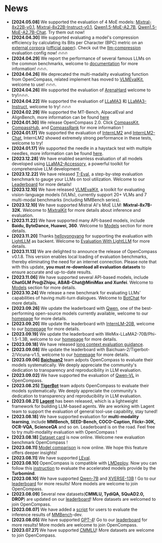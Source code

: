# News

- **\[2024.05.08\]** We supported the evaluation of 4 MoE models: [Mixtral-8x22B-v0.1](configs/models/mixtral/hf_mixtral_8x22b_v0_1.py), [Mixtral-8x22B-Instruct-v0.1](configs/models/mixtral/hf_mixtral_8x22b_instruct_v0_1.py), [Qwen1.5-MoE-A2.7B](configs/models/qwen/hf_qwen1_5_moe_a2_7b.py), [Qwen1.5-MoE-A2.7B-Chat](configs/models/qwen/hf_qwen1_5_moe_a2_7b_chat.py). Try them out now!
- **\[2024.04.30\]** We supported evaluating a model's compression efficiency by calculating its Bits per Character (BPC) metric on an [external corpora](configs/datasets/llm_compression/README.md) ([official paper](https://github.com/hkust-nlp/llm-compression-intelligence)). Check out the [llm-compression](configs/eval_llm_compression.py) evaluation config now! 🔥🔥🔥
- **\[2024.04.29\]** We report the performance of several famous LLMs on the common benchmarks, welcome to [documentation](https://opencompass.readthedocs.io/en/latest/user_guides/corebench.html) for more information! 🔥🔥🔥.
- **\[2024.04.26\]** We deprecated the multi-madality evaluating function from OpenCompass, related implement has moved to [VLMEvalKit](https://github.com/open-compass/VLMEvalKit), welcome to use! 🔥🔥🔥.
- **\[2024.04.26\]** We supported the evaluation of [ArenaHard](configs/eval_subjective_arena_hard.py)  welcome to try!🔥🔥🔥.
- **\[2024.04.22\]** We supported the evaluation of [LLaMA3](configs/models/hf_llama/hf_llama3_8b.py) 和 [LLaMA3-Instruct](configs/models/hf_llama/hf_llama3_8b_instruct.py), welcome to try! 🔥🔥🔥
- **\[2024.02.29\]** We supported the MT-Bench, AlpacalEval and AlignBench, more information can be found [here](https://opencompass.readthedocs.io/en/latest/advanced_guides/subjective_evaluation.html)
- **\[2024.01.30\]** We release OpenCompass 2.0. Click  [CompassKit](https://github.com/open-compass), [CompassHub](https://hub.opencompass.org.cn/home), and [CompassRank](https://rank.opencompass.org.cn/home) for more information !
- **\[2024.01.17\]** We supported the evaluation of [InternLM2](https://github.com/open-compass/opencompass/blob/main/configs/eval_internlm2_keyset.py) and [InternLM2-Chat](https://github.com/open-compass/opencompass/blob/main/configs/eval_internlm2_chat_keyset.py), InternLM2 showed extremely strong performance in these tests, welcome to try!
- **\[2024.01.17\]** We supported the needle in a haystack test with multiple needles, more information can be found [here](https://opencompass.readthedocs.io/en/latest/advanced_guides/needleinahaystack_eval.html#id8).
- **\[2023.12.28\]** We have enabled seamless evaluation of all models developed using [LLaMA2-Accessory](https://github.com/Alpha-VLLM/LLaMA2-Accessory), a powerful toolkit for comprehensive LLM development.
- **\[2023.12.22\]** We have released [T-Eval](https://github.com/open-compass/T-Eval), a step-by-step evaluation benchmark to gauge your LLMs on tool utilization. Welcome to our [Leaderboard](https://open-compass.github.io/T-Eval/leaderboard.html) for more details!
- **\[2023.12.10\]** We have released [VLMEvalKit](https://github.com/open-compass/VLMEvalKit), a toolkit for evaluating vision-language models (VLMs), currently support 20+ VLMs and 7 multi-modal benchmarks (including MMBench series).
- **\[2023.12.10\]** We have supported Mistral AI's MoE LLM: **Mixtral-8x7B-32K**. Welcome to [MixtralKit](https://github.com/open-compass/MixtralKit) for more details about inference and evaluation.
- **\[2023.11.22\]** We have supported many API-based models, include **Baidu, ByteDance, Huawei, 360**. Welcome to [Models](https://opencompass.readthedocs.io/en/latest/user_guides/models.html) section for more details.
- **\[2023.11.20\]** Thanks [helloyongyang](https://github.com/helloyongyang) for supporting the evaluation with [LightLLM](https://github.com/ModelTC/lightllm) as backent. Welcome to [Evaluation With LightLLM](https://opencompass.readthedocs.io/en/latest/advanced_guides/evaluation_lightllm.html) for more details.
- **\[2023.11.13\]** We are delighted to announce the release of OpenCompass v0.1.8. This version enables local loading of evaluation benchmarks, thereby eliminating the need for an internet connection. Please note that with this update, **you must re-download all evaluation datasets** to ensure accurate and up-to-date results.
- **\[2023.11.06\]** We have supported several API-based models, include  **ChatGLM Pro@Zhipu, ABAB-Chat@MiniMax and Xunfei**. Welcome to [Models](https://opencompass.readthedocs.io/en/latest/user_guides/models.html) section for more details.
- **\[2023.10.24\]** We release a new benchmark for evaluating LLMs’ capabilities of having multi-turn dialogues. Welcome to [BotChat](https://github.com/open-compass/BotChat) for more details.
- **\[2023.09.26\]** We update the leaderboard with [Qwen](https://github.com/QwenLM/Qwen), one of the best-performing open-source models currently available, welcome to our [homepage](https://opencompass.org.cn) for more details.
- **\[2023.09.20\]** We update the leaderboard with [InternLM-20B](https://github.com/InternLM/InternLM), welcome to our [homepage](https://opencompass.org.cn) for more details.
- **\[2023.09.19\]** We update the leaderboard with WeMix-LLaMA2-70B/Phi-1.5-1.3B, welcome to our [homepage](https://opencompass.org.cn) for more details.
- **\[2023.09.18\]** We have released [long context evaluation guidance](docs/en/advanced_guides/longeval.md).
- **\[2023.09.08\]** We update the leaderboard with Baichuan-2/Tigerbot-2/Vicuna-v1.5, welcome to our [homepage](https://opencompass.org.cn) for more details.
- **\[2023.09.06\]**  [**Baichuan2**](https://github.com/baichuan-inc/Baichuan2) team adpots OpenCompass to evaluate their models systematically. We deeply appreciate the community's dedication to transparency and reproducibility in LLM evaluation.
- **\[2023.09.02\]** We have supported the evaluation of [Qwen-VL](https://github.com/QwenLM/Qwen-VL) in OpenCompass.
- **\[2023.08.25\]**  [**TigerBot**](https://github.com/TigerResearch/TigerBot) team adpots OpenCompass to evaluate their models systematically. We deeply appreciate the community's dedication to transparency and reproducibility in LLM evaluation.
- **\[2023.08.21\]** [**Lagent**](https://github.com/InternLM/lagent) has been released, which is a lightweight framework for building LLM-based agents. We are working with Lagent team to support the evaluation of general tool-use capability, stay tuned!
- **\[2023.08.18\]** We have supported evaluation for **multi-modality learning**, include **MMBench, SEED-Bench, COCO-Caption, Flickr-30K, OCR-VQA, ScienceQA** and so on. Leaderboard is on the road. Feel free to try multi-modality evaluation with  OpenCompass !
- **\[2023.08.18\]** [Dataset card](https://opencompass.org.cn/dataset-detail/MMLU) is now online. Welcome new evaluation benchmark  OpenCompass !
- **\[2023.08.11\]** [Model comparison](https://opencompass.org.cn/model-compare/GPT-4,ChatGPT,LLaMA-2-70B,LLaMA-65B) is now online. We hope this feature offers deeper insights!
- **\[2023.08.11\]** We have supported [LEval](https://github.com/OpenLMLab/LEval).
- **\[2023.08.10\]** OpenCompass is compatible with [LMDeploy](https://github.com/InternLM/lmdeploy). Now you can follow this [instruction](https://opencompass.readthedocs.io/en/latest/advanced_guides/evaluation_lmdeploy.html#) to evaluate the accelerated models provide by the **Turbomind**.
- **\[2023.08.10\]** We have supported [Qwen-7B](https://github.com/QwenLM/Qwen-7B) and [XVERSE-13B](https://github.com/xverse-ai/XVERSE-13B) ! Go to our [leaderboard](https://opencompass.org.cn/leaderboard-llm) for more results! More models are welcome to join OpenCompass.
- **\[2023.08.09\]** Several new datasets(**CMMLU, TydiQA, SQuAD2.0, DROP**) are updated on our [leaderboard](https://opencompass.org.cn/leaderboard-llm)! More datasets are welcomed to join OpenCompass.
- **\[2023.08.07\]** We have added a [script](tools/eval_mmbench.py) for users to evaluate the inference results of [MMBench](https://opencompass.org.cn/MMBench)-dev.
- **\[2023.08.05\]** We have supported [GPT-4](https://openai.com/gpt-4)! Go to our [leaderboard](https://opencompass.org.cn/leaderboard-llm) for more results! More models are welcome to join OpenCompass.
- **\[2023.07.27\]** We have supported [CMMLU](https://github.com/haonan-li/CMMLU)! More datasets are welcome to join OpenCompass.
